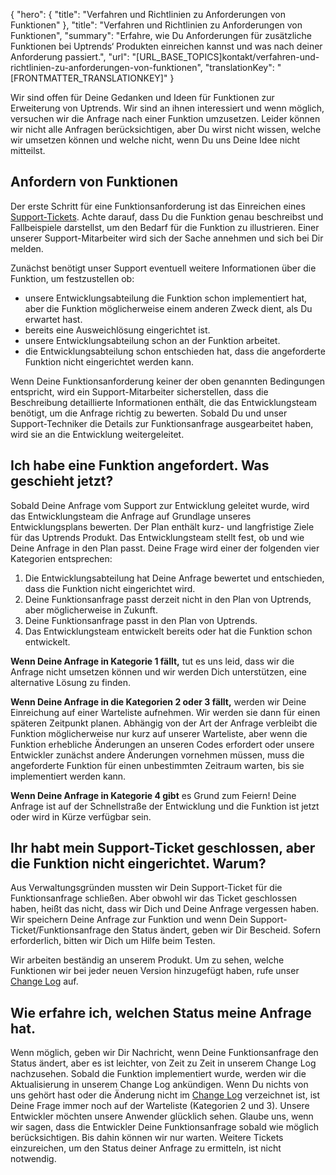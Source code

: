{
  "hero": {
    "title": "Verfahren und Richtlinien zu Anforderungen von Funktionen"
  },
  "title": "Verfahren und Richtlinien zu Anforderungen von Funktionen",
  "summary": "Erfahre, wie Du Anforderungen für zusätzliche Funktionen bei Uptrends‘ Produkten einreichen kannst und was nach deiner Anforderung passiert.",
  "url": "[URL_BASE_TOPICS]kontakt/verfahren-und-richtlinien-zu-anforderungen-von-funktionen",
  "translationKey": "[FRONTMATTER_TRANSLATIONKEY]"
}

Wir sind offen für Deine Gedanken und Ideen für Funktionen zur Erweiterung von Uptrends. Wir sind an ihnen interessiert und wenn möglich, versuchen wir die Anfrage nach einer Funktion umzusetzen. Leider können wir nicht alle Anfragen berücksichtigen, aber Du wirst nicht wissen, welche wir umsetzen können und welche nicht, wenn Du uns Deine Idee nicht mitteilst.

## Anfordern von Funktionen

Der erste Schritt für eine Funktionsanforderung ist das Einreichen eines [Support-Tickets]([LINK_URL_1]). Achte darauf, dass Du die Funktion genau beschreibst und Fallbeispiele darstellst, um den Bedarf für die Funktion zu illustrieren. Einer unserer Support-Mitarbeiter wird sich der Sache annehmen und sich bei Dir melden.

Zunächst benötigt unser Support eventuell weitere Informationen über die Funktion, um festzustellen ob:

-   unsere Entwicklungsabteilung die Funktion schon implementiert hat, aber die Funktion möglicherweise einem anderen Zweck dient, als Du erwartet hast.
-   bereits eine Ausweichlösung eingerichtet ist.
-   unsere Entwicklungsabteilung schon an der Funktion arbeitet.
-   die Entwicklungsabteilung schon entschieden hat, dass die angeforderte Funktion nicht eingerichtet werden kann.

Wenn Deine Funktionsanforderung keiner der oben genannten Bedingungen entspricht, wird ein Support-Mitarbeiter sicherstellen, dass die Beschreibung detaillierte Informationen enthält, die das Entwicklungsteam benötigt, um die Anfrage richtig zu bewerten. Sobald Du und unser Support-Techniker die Details zur Funktionsanfrage ausgearbeitet haben, wird sie an die Entwicklung weitergeleitet.

## Ich habe eine Funktion angefordert. Was geschieht jetzt?

Sobald Deine Anfrage vom Support zur Entwicklung geleitet wurde, wird das Entwicklungsteam die Anfrage auf Grundlage unseres Entwicklungsplans bewerten. Der Plan enthält kurz- und langfristige Ziele für das Uptrends Produkt. Das Entwicklungsteam stellt fest, ob und wie Deine Anfrage in den Plan passt. Deine Frage wird einer der folgenden vier Kategorien entsprechen:

1.  Die Entwicklungsabteilung hat Deine Anfrage bewertet und entschieden, dass die Funktion nicht eingerichtet wird.
2.  Deine Funktionsanfrage passt derzeit nicht in den Plan von Uptrends, aber möglicherweise in Zukunft.
3.  Deine Funktionsanfrage passt in den Plan von Uptrends.
4.  Das Entwicklungsteam entwickelt bereits oder hat die Funktion schon entwickelt.

**Wenn Deine Anfrage in Kategorie 1 fällt,** tut es uns leid, dass wir die Anfrage nicht umsetzen können und wir werden Dich unterstützen, eine alternative Lösung zu finden.

**Wenn Deine Anfrage in die Kategorien 2 oder 3 fällt,** werden wir Deine Einreichung auf einer Warteliste aufnehmen. Wir werden sie dann für einen späteren Zeitpunkt planen. Abhängig von der Art der Anfrage verbleibt die Funktion möglicherweise nur kurz auf unserer Warteliste, aber wenn die Funktion erhebliche Änderungen an unseren Codes erfordert oder unsere Entwickler zunächst andere Änderungen vornehmen müssen, muss die angeforderte Funktion für einen unbestimmten Zeitraum warten, bis sie implementiert werden kann.

**Wenn Deine Anfrage in Kategorie 4 gibt** es Grund zum Feiern! Deine Anfrage ist auf der Schnellstraße der Entwicklung und die Funktion ist jetzt oder wird in Kürze verfügbar sein.

## Ihr habt mein Support-Ticket geschlossen, aber die Funktion nicht eingerichtet. Warum?

Aus Verwaltungsgründen mussten wir Dein Support-Ticket für die Funktionsanfrage schließen. Aber obwohl wir das Ticket geschlossen haben, heißt das nicht, dass wir Dich und Deine Anfrage vergessen haben. Wir speichern Deine Anfrage zur Funktion und wenn Dein Support-Ticket/Funktionsanfrage den Status ändert, geben wir Dir Bescheid. Sofern erforderlich, bitten wir Dich um Hilfe beim Testen.  
  
Wir arbeiten beständig an unserem Produkt. Um zu sehen, welche Funktionen wir bei jeder neuen Version hinzugefügt haben, rufe unser [Change Log]([LINK_URL_2]) auf.

## Wie erfahre ich, welchen Status meine Anfrage hat.

Wenn möglich, geben wir Dir Nachricht, wenn Deine Funktionsanfrage den Status ändert, aber es ist leichter, von Zeit zu Zeit in unserem Change Log nachzusehen. Sobald die Funktion implementiert wurde, werden wir die Aktualisierung in unserem Change Log ankündigen. Wenn Du nichts von uns gehört hast oder die Änderung nicht im [Change Log]([LINK_URL_3]) verzeichnet ist, ist Deine Frage immer noch auf der Warteliste (Kategorien 2 und 3). Unsere Entwickler möchten unsere Anwender glücklich sehen. Glaube uns, wenn wir sagen, dass die Entwickler Deine Funktionsanfrage sobald wie möglich berücksichtigen. Bis dahin können wir nur warten. Weitere Tickets einzureichen, um den Status deiner Anfrage zu ermitteln, ist nicht notwendig.
